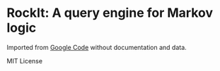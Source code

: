 # RockIt: A query engine for Markov logic
Imported from [Google Code](https://code.google.com/p/rockit/) without documentation and data.

MIT License